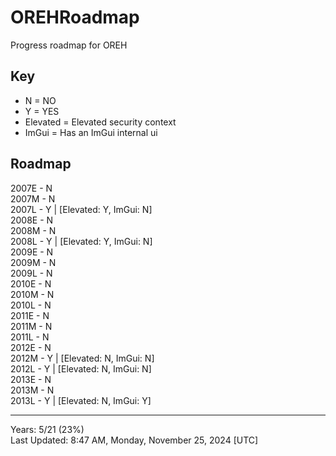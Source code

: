 # OREHRoadmap
Progress roadmap for OREH

## Key
* N = NO
* Y = YES
* Elevated = Elevated security context
* ImGui = Has an ImGui internal ui

## Roadmap
2007E - N   
2007M - N   
2007L - Y | [Elevated: Y, ImGui: N]   
2008E - N   
2008M - N   
2008L - Y | [Elevated: Y, ImGui: N]   
2009E - N   
2009M - N   
2009L - N   
2010E - N   
2010M - N   
2010L - N   
2011E - N   
2011M - N   
2011L - N   
2012E - N   
2012M - Y | [Elevated: N, ImGui: N]   
2012L - Y | [Elevated: N, ImGui: N]   
2013E - N   
2013M - N   
2013L - Y | [Elevated: N, ImGui: Y]   

-------------------------------------------
Years: 5/21 (23%)    
Last Updated: 8:47 AM, Monday, November 25, 2024 [UTC]

